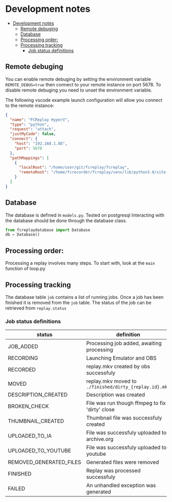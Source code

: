 # Development notes
<!--ts-->
   * [Development notes](#development-notes)
      * [Remote debuging](#remote-debuging)
      * [Database](#database)
      * [Processing order:](#processing-order)
      * [Processing tracking](#processing-tracking)
         * [Job status definitions](#job-status-definitions)

<!-- Added by: gino, at: Thu 24 Sep 2020 09:09:14 PM NZST -->

<!--te-->

## Remote debuging
You can enable remote debuging by setting the environment variable `REMOTE_DEBUG=true` then connect to your remote instance on port 5678. To disable remote debuging you need to unset the environment variable.

The following vscode example launch configuration will allow you connect to the remote instance:
```json
{
  "name": "FCReplay HyperV",
  "type": "python",
  "request": "attach",
  "justMyCode": false,
  "connect": {
    "host": "192.168.1.88",
    "port": 5678
  },
  "pathMappings": [
    {
      "localRoot": "/home/user/git/fcreplay/fcreplay",
      "remoteRoot": "/home/fcrecorder/fcreplay/venv/lib/python3.8/site-packages/fcreplay-0.9-py3.8.egg/fcreplay"
    }
  ]
}
```

## Database
The database is defined in `models.py`. Tested on postgresql
Interacting with the database should be done through the database class.
```python
from fcreplaydatabase import Database
db = Database()
```

## Processing order:
Processing a replay involves many steps. To start with, look at the `main` function of loop.py

## Processing tracking
The database table `job` contains a list of running jobs. Once a job has been finished it is removed from the `job` table. The status of the job can be retrieved from `replay.status` 

### Job status definitions
|status|definition|
|-|-|
|JOB_ADDED|Processing job added, awaiting processing|
|RECORDING|Launching Emulator and OBS|
|RECORDED|replay.mkv created by obs successfuly|
|MOVED|replay.mkv moved to `./finished/dirty_{replay.id}.mkv`|
|DESCRIPTION_CREATED| Description was created |
|BROKEN_CHECK| File was run though ffmpeg to fix a 'dirty' close |
|THUMBNAIL_CREATED| Thumbnail file was successfuly created |
|UPLOADED_TO_IA| File was successfuly uploaded to archive.org
|UPLOADED_TO_YOUTUBE| File was successfuly uploaded to youtube |
|REMOVED_GENERATED_FILES| Generated files were removed |
|FINISHED| Replay was processed successfuly |
|FAILED|An unhandled exception was generated |